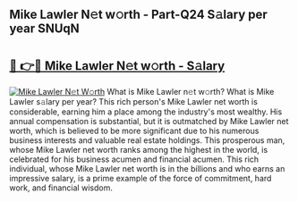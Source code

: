 ## Mike Lawler N𝚎t w𝚘rth - Part-Q24 S𝚊lary per year SNUqN

# <h2><a href="http://gc41rm.nevu.top/?p=Mike+Lawler">🔗 👉🔴 Mike Lawler N𝚎t w𝚘rth - S𝚊lary</a></h2>

[![Mike Lawler N𝚎t W𝚘rth](https://i.imgur.com/Oavwk0R.jpeg)](http://gc41rm.nevu.top/?p=Mike+Lawler)
What is Mike Lawler n𝚎t w𝚘rth? What is Mike Lawler s𝚊lary per year?
This rich person's Mike Lawler net worth is considerable, earning him a place among the industry's most wealthy. His annual compensation is substantial, but it is outmatched by Mike Lawler net worth, which is believed to be more significant due to his numerous business interests and valuable real estate holdings. This prosperous man, whose Mike Lawler net worth ranks among the highest in the world, is celebrated for his business acumen and financial acumen. This rich individual, whose Mike Lawler net worth is in the billions and who earns an impressive salary, is a prime example of the force of commitment, hard work, and financial wisdom.
